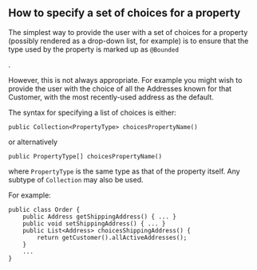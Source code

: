 How to specify a set of choices for a property
----------------------------------------------

[//]: # (content copied to _user-guide_xxx)

The simplest way to provide the user with a set of choices for a
property (possibly rendered as a drop-down list, for example) is to
ensure that the type used by the property is marked up as `@Bounded`
<!--(see ?)-->.

However, this is not always appropriate. For example you might wish to
provide the user with the choice of all the Addresses known for that
Customer, with the most recently-used address as the default.

The syntax for specifying a list of choices is either:

    public Collection<PropertyType> choicesPropertyName()

or alternatively

    public PropertyType[] choicesPropertyName()

where `PropertyType` is the same type as that of the property itself.  Any subtype of `Collection` may also be used.

For example:

    public class Order {
        public Address getShippingAddress() { ... }
        public void setShippingAddress() { ... }
        public List<Address> choicesShippingAddress() {
            return getCustomer().allActiveAddresses();
        }
        ...
    }


